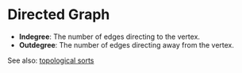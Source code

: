 # Directed Graph

- **Indegree**: The number of edges directing to the vertex.
- **Outdegree**: The number of edges directing away from the vertex.

See also: [topological sorts](Topological_Sort.md)
